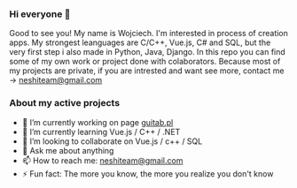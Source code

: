### Hi everyone 👋

Good to see you! My name is Wojciech. I'm interested in process of creation apps. My strongest leanguages are C/C++, Vue.js, C# and SQL, but the very first step i also made in Python, Java, Django. In this repo you can find some of my own work or project done with colaborators. Because most of my projects are private, if you are intrested and want see more, contact me -> neshiteam@gmail.com

### About my active projects
- 🔭 I’m currently working on page <A HREF = "www.guitab.pl/">guitab.pl</A>
- 🌱 I’m currently learning Vue.js / C++ / .NET
- 👯 I’m looking to collaborate on Vue.js / c++ / SQL
- 💬 Ask me about anything
- 📫 How to reach me: neshiteam@gmail.com
- ⚡ Fun fact: The more you know, the more you realize you don't know

